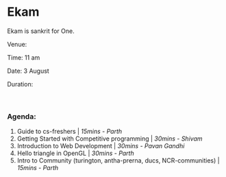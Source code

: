 # Ekam
Ekam is sankrit for One.

Venue:

Time: 11 am

Date: 3 August

Duration: 
<br><br><br>
### Agenda:

1. Guide to cs-freshers | _15mins - Parth_
2. Getting Started with Competitive programming | _30mins - Shivam_
3. Introduction to Web Development | _30mins - Pavan Gandhi_
4. Hello triangle in OpenGL | _30mins - Parth_
5. Intro to Community (turington, antha-prerna, ducs, NCR-communities) | _15mins - Parth_


